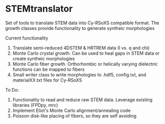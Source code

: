 # STEMtranslator
Set of tools to translate STEM data into Cy-RSoXS compatible format. The growth classes provide functionality to generate syntheic morphologies

Current functionality
1. Translate semi-reduced 4DSTEM & HRTREM data (I vs. q and chi)
2. Monte Carlo crystal growth. Can be used to heal gaps in STEM data or create syntheic morphologies
3. Monte Carlo fiber growth. Orthorhombic or helically varying dielectric functions can be mapped to fibers
4. Small writer class to write morphologies to .hdf5, config.txt, and materialXX.txt files for Cy-RSoXS

To Do:
1. Functionality to read and reduce raw STEM data. Leverage existing libraries (FPDpy, mrc)
2. Implement Eliot's Monte Carlo alignment/annealing code
3. Poisson disk-like placing of fibers, so they are self avoiding

